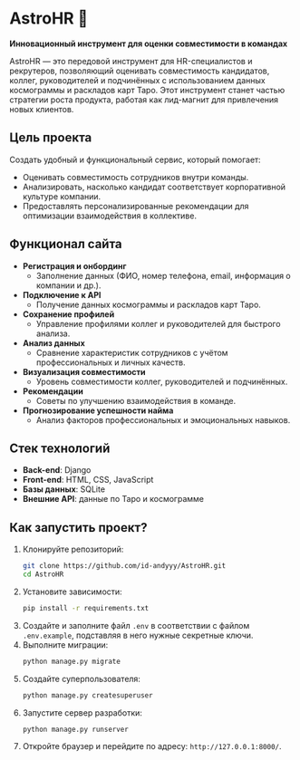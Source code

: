 
# **AstroHR** 🚀  
**Инновационный инструмент для оценки совместимости в командах**  

AstroHR — это передовой инструмент для HR-специалистов и рекрутеров, позволяющий оценивать совместимость кандидатов, коллег, руководителей и подчинённых с использованием данных космограммы и раскладов карт Таро. Этот инструмент станет частью стратегии роста продукта, работая как лид-магнит для привлечения новых клиентов.  

## **Цель проекта**  
Создать удобный и функциональный сервис, который помогает:  
- Оценивать совместимость сотрудников внутри команды.  
- Анализировать, насколько кандидат соответствует корпоративной культуре компании.  
- Предоставлять персонализированные рекомендации для оптимизации взаимодействия в коллективе.  


## **Функционал сайта**  
- **Регистрация и онбординг**  
  - Заполнение данных (ФИО, номер телефона, email, информация о компании и др.).  
- **Подключение к API**  
  - Получение данных космограммы и раскладов карт Таро.  
- **Сохранение профилей**  
  - Управление профилями коллег и руководителей для быстрого анализа.  
- **Анализ данных**  
  - Сравнение характеристик сотрудников с учётом профессиональных и личных качеств.  
- **Визуализация совместимости**  
  - Уровень совместимости коллег, руководителей и подчинённых.  
- **Рекомендации**  
  - Советы по улучшению взаимодействия в команде.  
- **Прогнозирование успешности найма**  
  - Анализ факторов профессиональных и эмоциональных навыков.  

## **Стек технологий**  
- **Back-end**: Django  
- **Front-end**: HTML, CSS, JavaScript  
- **Базы данных**: SQLite 
- **Внешние API**: данные по Таро и космограмме  

## **Как запустить проект?**  
1. Клонируйте репозиторий:  
   ```bash
   git clone https://github.com/id-andyyy/AstroHR.git
   cd AstroHR
   ```  
2. Установите зависимости:  
   ```bash
   pip install -r requirements.txt
   ```  
3. Создайте и заполните файл `.env` в соответствии с файлом `.env.example`, подставляя в него нужные секретные ключи.
4. Выполните миграции:  
   ```bash
   python manage.py migrate
   ```  
5. Создайте суперпользователя:
    ```bash
    python manage.py createsuperuser
    ```
6. Запустите сервер разработки:  
   ```bash
   python manage.py runserver
   ```  
7. Откройте браузер и перейдите по адресу: `http://127.0.0.1:8000/`.

